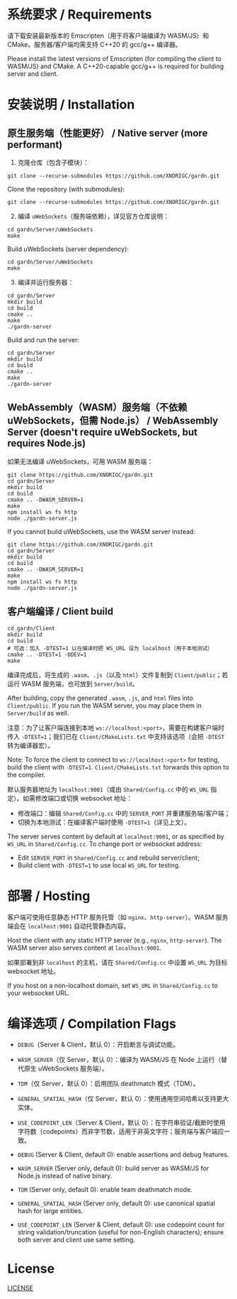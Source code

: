 
# 系统要求 / Requirements

请下载安装最新版本的 Emscripten（用于将客户端编译为 WASM/JS）和 CMake。服务器/客户端均需支持 C++20 的 gcc/g++ 编译器。

Please install the latest versions of Emscripten (for compiling the client to WASM/JS) and CMake. A C++20-capable gcc/g++ is required for building server and client.

# 安装说明 / Installation

## 原生服务端（性能更好） / Native server (more performant)

1. 克隆仓库（包含子模块）：
```
git clone --recurse-submodules https://github.com/XNORIGC/gardn.git
```

Clone the repository (with submodules):
```
git clone --recurse-submodules https://github.com/XNORIGC/gardn.git
```

2. 编译 `uWebSockets`（服务端依赖），详见官方仓库说明：
```
cd gardn/Server/uWebSockets
make
```

Build uWebSockets (server dependency):
```
cd gardn/Server/uWebSockets
make
```

3. 编译并运行服务器：
```
cd gardn/Server
mkdir build
cd build
cmake ..
make
./gardn-server
```

Build and run the server:
```
cd gardn/Server
mkdir build
cd build
cmake ..
make
./gardn-server
```

## WebAssembly（WASM）服务端（不依赖 uWebSockets，但需 Node.js） / WebAssembly Server (doesn't require uWebSockets, but requires Node.js)

如果无法编译 uWebSockets，可用 WASM 服务端：
```
git clone https://github.com/XNORIGC/gardn.git
cd gardn/Server
mkdir build
cd build
cmake .. -DWASM_SERVER=1
make
npm install ws fs http
node ./gardn-server.js
```

If you cannot build uWebSockets, use the WASM server instead:
```
git clone https://github.com/XNORIGC/gardn.git
cd gardn/Server
mkdir build
cd build
cmake .. -DWASM_SERVER=1
make
npm install ws fs http
node ./gardn-server.js
```

## 客户端编译 / Client build

```
cd gardn/Client
mkdir build
cd build
# 可选：加入 -DTEST=1 以在编译时把 WS_URL 设为 localhost（用于本地测试）
cmake .. -DTEST=1 -DDEV=1
make
```

编译完成后，将生成的 `.wasm`、`.js`（以及 `html`）文件复制到 `Client/public`；若运行 WASM 服务端，也可放到 `Server/build`。

After building, copy the generated `.wasm`, `.js`, and `html` files into `Client/public`. If you run the WASM server, you may place them in `Server/build` as well.

注意：为了让客户端连接到本地 `ws://localhost:<port>`，需要在构建客户端时传入 `-DTEST=1`；我们已在 `Client/CMakeLists.txt` 中支持该选项（会把 `-DTEST` 转为编译器宏）。

Note: To force the client to connect to `ws://localhost:<port>` for testing, build the client with `-DTEST=1`. `Client/CMakeLists.txt` forwards this option to the compiler.

默认服务器地址为 `localhost:9001`（或由 `Shared/Config.cc` 中的 `WS_URL` 指定）。如需修改端口或切换 websocket 地址：

- 修改端口：编辑 `Shared/Config.cc` 中的 `SERVER_PORT` 并重建服务端/客户端；
- 切换为本地测试：在编译客户端时使用 `-DTEST=1`（详见上文）。

The server serves content by default at `localhost:9001`, or as specified by `WS_URL` in `Shared/Config.cc`. To change port or websocket address:

- Edit `SERVER_PORT` in `Shared/Config.cc` and rebuild server/client;
- Build client with `-DTEST=1` to use local `WS_URL` for testing.

# 部署 / Hosting

客户端可使用任意静态 HTTP 服务托管（如 `nginx`、`http-server`）。WASM 服务端会在 `localhost:9001` 自动托管静态内容。

Host the client with any static HTTP server (e.g., `nginx`, `http-server`). The WASM server also serves content at `localhost:9001`.

如果部署到非 `localhost` 的主机，请在 `Shared/Config.cc` 中设置 `WS_URL` 为目标 websocket 地址。

If you host on a non-localhost domain, set `WS_URL` in `Shared/Config.cc` to your websocket URL.

# 编译选项 / Compilation Flags

- `DEBUG`（Server & Client，默认 0）：开启断言与调试功能。  
- `WASM_SERVER`（仅 Server，默认 0）：编译为 WASM/JS 在 Node 上运行（替代原生 uWebSockets 服务端）。  
- `TDM`（仅 Server，默认 0）：启用团队 deathmatch 模式（TDM）。  
- `GENERAL_SPATIAL_HASH`（仅 Server，默认 0）：使用通用空间哈希以支持更大实体。  
- `USE_CODEPOINT_LEN`（Server & Client，默认 0）：在字符串验证/截断时使用字符数（codepoints）而非字节数，适用于非英文字符；服务端与客户端应一致。

- `DEBUG` (Server & Client, default 0): enable assertions and debug features.
- `WASM_SERVER` (Server only, default 0): build server as WASM/JS for Node.js instead of native binary.
- `TDM` (Server only, default 0): enable team deathmatch mode.
- `GENERAL_SPATIAL_HASH` (Server only, default 0): use canonical spatial hash for large entities.
- `USE_CODEPOINT_LEN` (Server & Client, default 0): use codepoint count for string validation/truncation (useful for non-English characters); ensure both server and client use same setting.

# License
[LICENSE](./LICENSE)